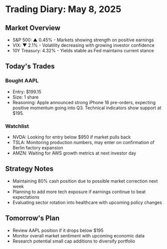 # Trading Diary: May 8, 2025

## Market Overview
* S&P 500: ▲ 0.45% - Markets showing strength on positive earnings
* VIX: ▼ 2.1% - Volatility decreasing with growing investor confidence
* 10Y Treasury: 4.32% - Yields stable as Fed maintains current stance

## Today's Trades

### Bought AAPL
* Entry: $199.15
* Size: 1 share
* Reasoning: Apple announced strong iPhone 16 pre-orders, expecting positive momentum going into Q3. Technical indicators show support at $195.

### Watchlist
* NVDA: Looking for entry below $950 if market pulls back
* TSLA: Monitoring production numbers, may enter on confirmation of Berlin factory expansion
* AMZN: Waiting for AWS growth metrics at next investor day

## Strategy Notes
* Maintaining 80% cash position due to possible market correction next week
* Planning to add more tech exposure if earnings continue to beat expectations
* Evaluating sector rotation into healthcare with upcoming policy changes

## Tomorrow's Plan
* Review AAPL position if it drops below $195
* Monitor overall market sentiment with upcoming economic data
* Research potential small cap additions to diversify portfolio